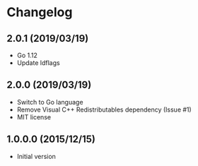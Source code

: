 # Changelog

## 2.0.1 (2019/03/19)

* Go 1.12
* Update ldflags

## 2.0.0 (2019/03/19)

* Switch to Go language
* Remove Visual C++ Redistributables dependency (Issue #1)
* MIT license

## 1.0.0.0 (2015/12/15)

* Initial version
